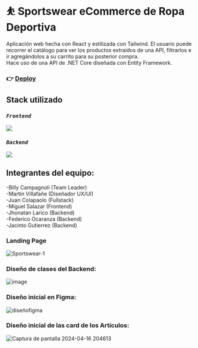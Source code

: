 # ⛹️ Sportswear eCommerce de Ropa Deportiva
Aplicación web hecha con React y estilizada con Tailwind. El usuario puede recorrer el catálogo para ver los productos extraidos de una API, filtrarlos e ir agregándolos a su carrito para su posterior compra.</br>
Hace uso de una API de .NET Core diseñada con Entity Framework.
### 👉 [Deploy](https://sportswearcommerce.netlify.app/)
## Stack utilizado
### *`Frontend`*
<p>
  <a href="https://skillicons.dev">
    <img src="https://skillicons.dev/icons?i=react,html,css,tailwind,js,figma&perline=11" />
  </a>
</p>

### *`Backend`*
<p>
  <a href="https://skillicons.dev">
    <img src="https://skillicons.dev/icons?i=cs,dotnet,postgres&perline=11" />
  </a>
</p>

## Integrantes del equipo:
-Billy Campagnoli (Team Leader)</br>
-Martin Villafañe (Diseñador UX/UI)</br>
-Juan Colapaolo (Fullstack)</br>
-Miguel Salazar (Frontend)</br>
-Jhonatan Larico (Backend)</br>
-Federico Ocaranza (Backend)</br>
-Jacinto Gutierrez (Backend)</br>

### Landing Page
![Sportswear-1](https://github.com/No-Country/c17-117-t-csharp/assets/145474462/5c0afa64-d1bd-4c2b-9c25-b968ac903bd3)

### Diseño de clases del Backend:

![image](https://github.com/No-Country/c17-117-t-csharp/assets/145474462/7b1ea060-33f7-4cca-a462-feb568583066)


### Diseño inicial en Figma:
![diseñofigma](https://github.com/No-Country/c17-117-t-csharp/assets/145474462/cdf75cd1-5491-4746-a0f6-724a20ca8ae7)


### Diseño inicial de las card de los Artículos:
![Captura de pantalla 2024-04-16 204613](https://github.com/No-Country/c17-117-t-csharp/assets/145474462/31c2c02d-8585-4f46-825d-322fe91d3121)

